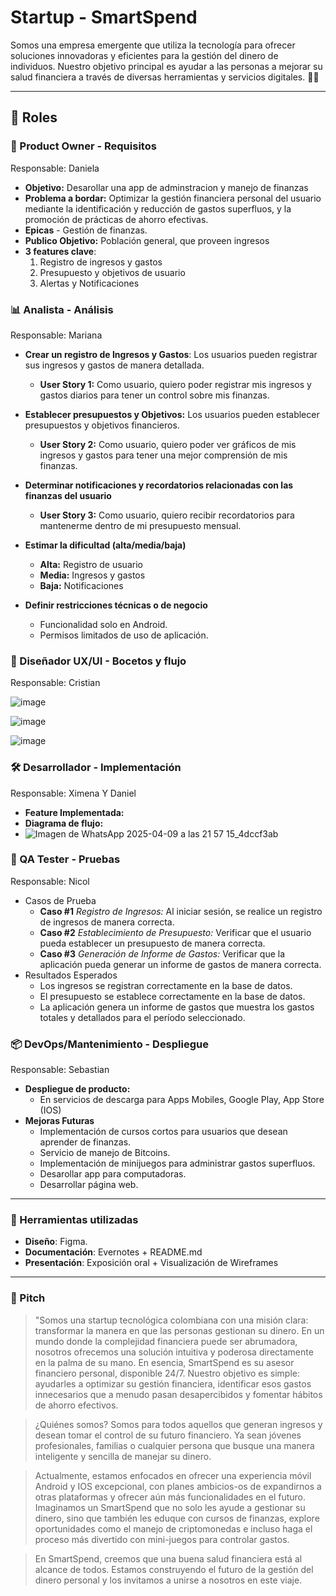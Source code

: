 # Startup - SmartSpend

Somos una empresa emergente que utiliza la tecnología para ofrecer soluciones innovadoras y eficientes para la gestión del dinero de individuos. Nuestro objetivo principal es ayudar a las personas a mejorar su salud financiera a través de diversas herramientas y servicios digitales. 🚀✨

---

## 🔀 Roles

### 👥 Product Owner - Requisitos
Responsable: Daniela

- **Objetivo:** Desarollar una app de adminstracion y manejo de finanzas
- **Problema a bordar:** Optimizar la gestión financiera personal del usuario mediante la identificación y reducción de gastos superfluos, y la promoción de prácticas de ahorro efectivas.
- **Epicas**
		- Gestión de finanzas. 
- **Publico Objetivo:** Población general, que proveen ingresos
- **3 features clave**:
  1. Registro de ingresos y gastos
  2. Presupuesto y objetivos de usuario
  3. Alertas y Notificaciones

### 📊 Analista - Análisis
Responsable: Mariana

- **Crear un registro de Ingresos y Gastos**: Los usuarios pueden registrar sus ingresos y gastos de manera detallada.
	- **User Story 1:** Como usuario, quiero poder registrar mis ingresos y gastos diarios para tener un control sobre mis finanzas.

- **Establecer presupuestos y Objetivos:** Los usuarios pueden establecer presupuestos y objetivos financieros.
	- **User Story 2:** Como usuario, quiero poder ver gráficos de mis ingresos y gastos para tener una mejor comprensión de mis finanzas.

- **Determinar notificaciones y recordatorios relacionadas con las finanzas del usuario**
	- **User Story 3:** Como usuario, quiero recibir recordatorios para mantenerme dentro de mi presupuesto mensual.

- **Estimar la dificultad (alta/media/baja)**
	- **Alta:** Registro de usuario
	- **Media:** Ingresos y gastos
	- **Baja:** Notificaciones
- **Definir restricciones técnicas o de negocio**
	- Funcionalidad solo en Android.
	- Permisos limitados de uso de aplicación.


### 🎨 Diseñador UX/UI - Bocetos y flujo
Responsable: Cristian

![image](https://github.com/user-attachments/assets/c894c685-50d7-480e-9fb7-a8f8a9cd9d41)

![image](https://github.com/user-attachments/assets/5e79ef6d-a896-4875-96bd-32c82e235aa5)

![image](https://github.com/user-attachments/assets/01157e39-ccdf-438a-b9f6-1ec32e1ded13)

### 🛠️ Desarrollador - Implementación
Responsable: Ximena Y Daniel 

- **Feature Implementada:**
- **Diagrama de flujo:**
- ![Imagen de WhatsApp 2025-04-09 a las 21 57 15_4dccf3ab](https://github.com/user-attachments/assets/598d1873-de92-44cf-b191-333084b1dd01)


### 🔧 QA Tester - Pruebas
Responsable: Nicol

- Casos de Prueba
	- **Caso #1** *Registro de Ingresos:* Al iniciar sesión, se realice un registro de ingresos de manera correcta.
	- **Caso #2** *Establecimiento de Presupuesto:* Verificar que el usuario pueda establecer un presupuesto de manera correcta.
	- **Caso #3** *Generación de Informe de Gastos:* Verificar que la aplicación pueda generar un informe de gastos de manera correcta.
- Resultados Esperados
	- Los ingresos se registran correctamente en la base de datos.
	- El presupuesto se establece correctamente en la base de datos.
	- La aplicación genera un informe de gastos que muestra los gastos totales y detallados para el período seleccionado.

### 📦 DevOps/Mantenimiento - Despliegue
Responsable: Sebastian

- **Despliegue de producto:**
  - En servicios de descarga para Apps Mobiles, Google Play, App Store (IOS)
- **Mejoras Futuras**
  - Implementación de cursos cortos para usuarios que desean aprender de finanzas.
  - Servicio de manejo de Bitcoins.
  - Implementación de minijuegos para administrar gastos superfluos.
  - Desarollar app para computadoras.
  - Desarrollar página web.

--- 

### 📅 Herramientas utilizadas
- **Diseño**: Figma.
- **Documentación**: Evernotes + README.md
- **Presentación**: Exposición oral + Visualización de Wireframes

--- 

### 💬 Pitch
> "Somos una startup tecnológica colombiana con una misión clara: transformar la manera en que las personas gestionan su dinero. En un mundo donde la complejidad financiera puede ser abrumadora, nosotros ofrecemos una solución intuitiva y poderosa directamente en la palma de su mano. En esencia, SmartSpend es su asesor financiero personal, disponible 24/7. Nuestro objetivo es simple: ayudarles a optimizar su gestión financiera, identificar esos gastos innecesarios que a menudo pasan desapercibidos y fomentar hábitos de ahorro efectivos.

> ¿Quiénes somos? Somos para todos aquellos que generan ingresos y desean tomar el control de su futuro financiero. Ya sean jóvenes profesionales, familias o cualquier persona que busque una manera inteligente y sencilla de manejar su dinero.

> Actualmente, estamos enfocados en ofrecer una experiencia móvil Android y IOS excepcional, con planes ambicios-os de expandirnos a otras plataformas y ofrecer aún más funcionalidades en el futuro. Imaginamos un SmartSpend que no solo les ayude a gestionar su dinero, sino que también les eduque con cursos de finanzas, explore oportunidades como el manejo de criptomonedas e incluso haga el proceso más divertido con mini-juegos para controlar gastos.

> En SmartSpend, creemos que una buena salud financiera está al alcance de todos. Estamos construyendo el futuro de la gestión del dinero personal y los invitamos a unirse a nosotros en este viaje.



